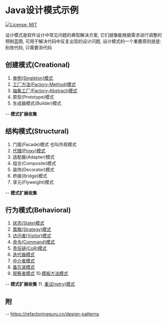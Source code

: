 # Java设计模式示例

[![License: MIT](https://img.shields.io/badge/License-MIT-blue.svg)](https://opensource.org/licenses/MIT) 

设计模式是软件设计中常见问题的典型解决方案, 它们就像能根据需求进行调整的预制蓝图, 可用于解决代码中反复出现的设计问题, 设计模式的一个重要原则就是:  别改代码, 只需要添代码

## 创建模式(Creational)
1. [单例(Singleton)模式](../design-patterns/singleton/README.md)
2. [工厂方法(Factory-Method)模式](../design-patterns/factory-kit/README.md)
3. [抽象工厂(Factory-Abstract)模式](../design-patterns/factory-kit/README.md)
4. 原型(Prototype)模式
5. 生成器模式(Builder)模式

-- **模式扩展收集**

## 结构模式(Structural)
1. 门面(Facade)模式 也叫外观模式
2. [代理(Proxy)模式](docs/proxy.md)
3. 适配器(Adapter)模式
4. 组合(Composite)模式
5. 装饰(Decorator)模式
6. 桥接(Bridge)模式
7. 享元(Flyweight)模式

-- **模式扩展收集**

## 行为模式(Behavioral)
1. [状态(State)模式](docs/state.md)
2. [策略(Strategy)模式](docs/strategy.md)
3. [访问者(Visitor)模式](docs/visitor.md)
4. [命令(Command)模式](docs/command.md)
5. [责任链(CoR)模式](docs/cor.md)
6. [迭代器模式](docs/cor.md)
7. [中介者模式](docs/cor.md)
8. [备忘录模式](docs/cor.md)
9. [观察者模式](docs/cor.md)
10.[模板方法模式](docs/cor.md)

-- **模式扩展收集**
11. [重试(retry)模式](../design-patterns/retry/README.md)

## 附
-- https://refactoringguru.cn/design-patterns
